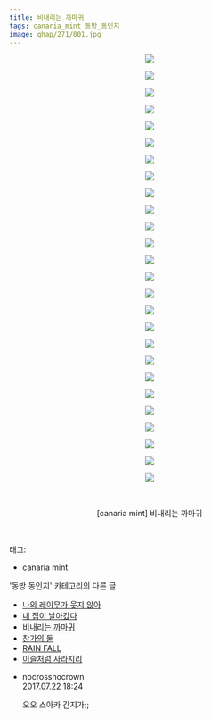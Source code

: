 ```yaml
---
title: 비내리는 까마귀
tags: canaria_mint 동방_동인지
image: ghap/271/001.jpg
---
```

<div class="article">
<p style="text-align: center; clear: none; float: none;"><img src="{{ site.nasurl }}/ghap/271/001.jpg"/></p>
<p style="text-align: center; clear: none; float: none;"><img src="{{ site.nasurl }}/ghap/271/002.jpg"/></p>
<p style="text-align: center; clear: none; float: none;"><img src="{{ site.nasurl }}/ghap/271/003.jpg"/></p>
<p style="text-align: center; clear: none; float: none;"><img src="{{ site.nasurl }}/ghap/271/004.jpg"/></p>
<p style="text-align: center; clear: none; float: none;"><img src="{{ site.nasurl }}/ghap/271/005.jpg"/></p>
<p style="text-align: center; clear: none; float: none;"><img src="{{ site.nasurl }}/ghap/271/006.jpg"/></p>
<p style="text-align: center; clear: none; float: none;"><img src="{{ site.nasurl }}/ghap/271/007.jpg"/></p>
<p style="text-align: center; clear: none; float: none;"><img src="{{ site.nasurl }}/ghap/271/008.jpg"/></p>
<p style="text-align: center; clear: none; float: none;"><img src="{{ site.nasurl }}/ghap/271/009.jpg"/></p>
<p style="text-align: center; clear: none; float: none;"><img src="{{ site.nasurl }}/ghap/271/010.jpg"/></p>
<p style="text-align: center; clear: none; float: none;"><img src="{{ site.nasurl }}/ghap/271/011.jpg"/></p>
<p style="text-align: center; clear: none; float: none;"><img src="{{ site.nasurl }}/ghap/271/012.jpg"/></p>
<p style="text-align: center; clear: none; float: none;"><img src="{{ site.nasurl }}/ghap/271/013.jpg"/></p>
<p style="text-align: center; clear: none; float: none;"><img src="{{ site.nasurl }}/ghap/271/014.jpg"/></p>
<p style="text-align: center; clear: none; float: none;"><img src="{{ site.nasurl }}/ghap/271/015.jpg"/></p>
<p style="text-align: center; clear: none; float: none;"><img src="{{ site.nasurl }}/ghap/271/016.jpg"/></p>
<p style="text-align: center; clear: none; float: none;"><img src="{{ site.nasurl }}/ghap/271/017.jpg"/></p>
<p style="text-align: center; clear: none; float: none;"><img src="{{ site.nasurl }}/ghap/271/018.jpg"/></p>
<p style="text-align: center; clear: none; float: none;"><img src="{{ site.nasurl }}/ghap/271/019.jpg"/></p>
<p style="text-align: center; clear: none; float: none;"><img src="{{ site.nasurl }}/ghap/271/020.jpg"/></p>
<p style="text-align: center; clear: none; float: none;"><img src="{{ site.nasurl }}/ghap/271/021.jpg"/></p>
<p style="text-align: center; clear: none; float: none;"><img src="{{ site.nasurl }}/ghap/271/022.jpg"/></p>
<p style="text-align: center; clear: none; float: none;"><img src="{{ site.nasurl }}/ghap/271/023.jpg"/></p>
<p style="text-align: center; clear: none; float: none;"><img src="{{ site.nasurl }}/ghap/271/024.jpg"/></p>
<p style="text-align: center; clear: none; float: none;"><img src="{{ site.nasurl }}/ghap/271/025.jpg"/></p>
<p style="text-align: center; clear: none; float: none;"><img src="{{ site.nasurl }}/ghap/271/026.jpg"/></p>
<p style="text-align: center; clear: none; float: none;"><br/></p>
<p style="text-align: center; clear: none; float: none;">[canaria mint] 비내리는 까마귀</p>
<p><br/></p>
</div><div class="tagTrail">
<p>태그: </p>
<ul>
<li>canaria mint</li>
</ul>
</div><div class="another">
<p>'동방 동인지' 카테고리의 다른 글</p>
<ul>
<li><a href="/2016-06-19-ghap_273">나의 레이무가 웃지 않아</a></li>
<li><a href="/2016-06-19-ghap_272">내 집이 날아갔다</a></li>
<li><a href="/2016-06-19-ghap_271">비내리는 까마귀</a></li>
<li><a href="/2016-06-19-ghap_270">창가의 둘</a></li>
<li><a href="/2016-06-19-ghap_269">RAIN FALL</a></li>
<li><a href="/2016-06-19-ghap_268">이슬처럼 사라지리</a></li>
</ul>
</div><div class="cb_module cb_fluid">
<div class="cb_wrt cb_profile">
<div class="comment">
<ul>
<li class="cb_thumb_off" id="comment15041855">
<div class="cb_comment_area">
<div class="cb_info_area">
<div class="cb_section">
<span class="cb_nick_name">nocrossnocrown</span>
</div>
<div class="cb_section">
<span class="cb_date">2017.07.22 18:24 </span>
</div>
</div>
<div class="cb_dsc_comment">
<p class="cb_dsc">
											오오 스아카 간지가;;
										</p>
</div>
</div></li>
</ul>
</div>
</div><!-- commentList close -->
</div>